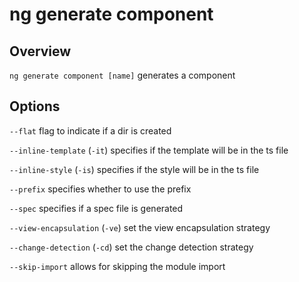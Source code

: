 # ng generate component

## Overview
`ng generate component [name]` generates a component

## Options
`--flat` flag to indicate if a dir is created

`--inline-template` (`-it`) specifies if the template will be in the ts file

`--inline-style` (`-is`) specifies if the style will be in the ts file

`--prefix` specifies whether to use the prefix

`--spec` specifies if a spec file is generated

`--view-encapsulation` (`-ve`) set the view encapsulation strategy

`--change-detection` (`-cd`) set the change detection strategy

`--skip-import` allows for skipping the module import
